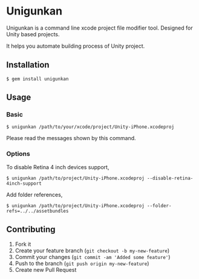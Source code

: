 # Unigunkan

Unigunkan is a command line xcode project file modifier tool. Designed for Unity based projects.

It helps you automate building process of Unity project.

## Installation

    $ gem install unigunkan

## Usage

### Basic

    $ unigunkan /path/to/your/xcode/project/Unity-iPhone.xcodeproj
    
Please read the messages shown by this command.

### Options

To disable Retina 4 inch devices support,

    $ unigunkan /path/to/project/Unity-iPhone.xcodeproj --disable-retina-4inch-support

Add folder references,

    $ unigunkan /path/to/project/Unity-iPhone.xcodeproj --folder-refs=../../assetbundles

## Contributing

1. Fork it
2. Create your feature branch (`git checkout -b my-new-feature`)
3. Commit your changes (`git commit -am 'Added some feature'`)
4. Push to the branch (`git push origin my-new-feature`)
5. Create new Pull Request
